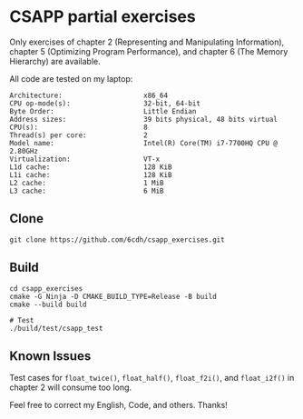 # CSAPP partial exercises

Only exercises of chapter 2 (Representing and Manipulating Information), chapter 5 (Optimizing Program Performance), and chapter 6 (The Memory Hierarchy) are available.

All code are tested on my laptop:

```shell
Architecture:                    x86_64
CPU op-mode(s):                  32-bit, 64-bit
Byte Order:                      Little Endian
Address sizes:                   39 bits physical, 48 bits virtual
CPU(s):                          8
Thread(s) per core:              2
Model name:                      Intel(R) Core(TM) i7-7700HQ CPU @ 2.80GHz
Virtualization:                  VT-x
L1d cache:                       128 KiB
L1i cache:                       128 KiB
L2 cache:                        1 MiB
L3 cache:                        6 MiB
```

## Clone

```shell
git clone https://github.com/6cdh/csapp_exercises.git
```

## Build

```shell
cd csapp_exercises
cmake -G Ninja -D CMAKE_BUILD_TYPE=Release -B build
cmake --build build

# Test
./build/test/csapp_test
```

## Known Issues

Test cases for `float_twice()`, `float_half()`, `float_f2i()`, and `float_i2f()` in chapter 2 will consume too long.

Feel free to correct my English, Code, and others. Thanks!
